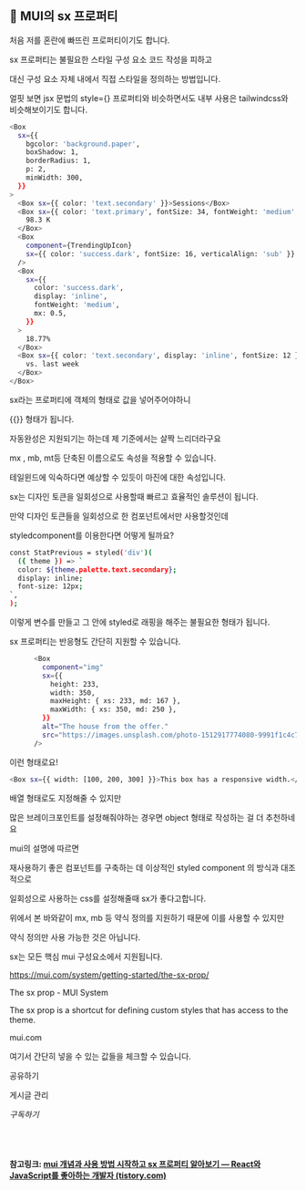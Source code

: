 ## 💎 MUI의 sx 프로퍼티

처음 저를 혼란에 빠뜨린 프로퍼티이기도 합니다.

sx 프로퍼티는 불필요한 스타일 구성 요소 코드 작성을 피하고

대신 구성 요소 자체 내에서 직접 스타일을 정의하는 방법입니다.

얼핏 보면 jsx 문법의 style={} 프로퍼티와 비슷하면서도 내부 사용은 tailwindcss와 비슷해보이기도 합니다.

```bash
<Box
  sx={{
    bgcolor: 'background.paper',
    boxShadow: 1,
    borderRadius: 1,
    p: 2,
    minWidth: 300,
  }}
>
  <Box sx={{ color: 'text.secondary' }}>Sessions</Box>
  <Box sx={{ color: 'text.primary', fontSize: 34, fontWeight: 'medium' }}>
    98.3 K
  </Box>
  <Box
    component={TrendingUpIcon}
    sx={{ color: 'success.dark', fontSize: 16, verticalAlign: 'sub' }}
  />
  <Box
    sx={{
      color: 'success.dark',
      display: 'inline',
      fontWeight: 'medium',
      mx: 0.5,
    }}
  >
    18.77%
  </Box>
  <Box sx={{ color: 'text.secondary', display: 'inline', fontSize: 12 }}>
    vs. last week
  </Box>
</Box>
```

sx라는 프로퍼티에 객체의 형태로 값을 넣어주어야하니

{{}} 형태가 됩니다.

자동완성은 지원되기는 하는데 제 기준에서는 살짝 느리더라구요

mx , mb, mt등 단축된 이름으로도 속성을 적용할 수 있습니다.

테일윈드에 익숙하다면 예상할 수 있듯이 마진에 대한 속성입니다.

 

sx는 디자인 토큰을 일회성으로 사용할때 빠르고 효율적인 솔루션이 됩니다.

만약 디자인 토큰들을 일회성으로 한 컴포넌트에서만 사용할것인데

styledcomponent를 이용한다면 어떻게 될까요?

```bash
const StatPrevious = styled('div')(
  ({ theme }) => `
  color: ${theme.palette.text.secondary};
  display: inline;
  font-size: 12px;
`,
);
```

이렇게 변수를 만들고 그 안에 styled로 래핑을 해주는 불필요한 형태가 됩니다.

sx 프로퍼티는 반응형도 간단히 지원할 수 있습니다.

```bash
      <Box
        component="img"
        sx={{
          height: 233,
          width: 350,
          maxHeight: { xs: 233, md: 167 },
          maxWidth: { xs: 350, md: 250 },
        }}
        alt="The house from the offer."
        src="https://images.unsplash.com/photo-1512917774080-9991f1c4c750?auto=format&w=350&dpr=2"
      />
```

이런 형태로요!

```bash
<Box sx={{ width: [100, 200, 300] }}>This box has a responsive width.</Box>
```

배열 형태로도 지정해줄 수 있지만

많은 브레이크포인트를 설정해줘야하는 경우면 object 형태로 작성하는 걸 더 추천하네요

 

 

mui의 설명에 따르면

재사용하기 좋은 컴포넌트를 구축하는 데 이상적인 styled component 의 방식과 대조적으로

일회성으로 사용하는 css를 설정해줄때 sx가 좋다고합니다.

 

위에서 본 바와같이 mx, mb 등 약식 정의를 지원하기 때문에 이를 사용할 수 있지만

약식 정의만 사용 가능한 것은 아닙니다.

 

sx는 모든 핵심 mui 구성요소에서 지원됩니다.

https://mui.com/system/getting-started/the-sx-prop/

 

The sx prop - MUI System

The sx prop is a shortcut for defining custom styles that has access to the theme.

mui.com

여기서 간단히 넣을 수 있는 값들을 체크할 수 있습니다.

 

공유하기

게시글 관리

*구독하기*

<br>

<br>

#### 참고링크: [mui 개념과 사용 방법 시작하고 sx 프로퍼티 알아보기 — React와 JavaScript를 좋아하는 개발자 (tistory.com)](https://xionwcfm.tistory.com/364)

<br>